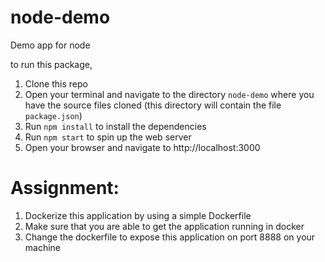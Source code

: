 # node-demo
Demo app for node

to run this package,
1. Clone this repo
2. Open your terminal and navigate to the directory `node-demo` where you have the source files cloned (this directory will contain the file `package.json`) 
3. Run `npm install` to install the dependencies
4. Run `npm start` to spin up the web server
5. Open your browser and navigate to http://localhost:3000


# Assignment:
1. Dockerize this application by using a simple Dockerfile
2. Make sure that you are able to get the application running in docker
3. Change the dockerfile to expose this application on port 8888 on your machine
